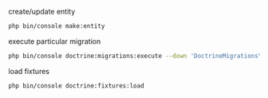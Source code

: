 create/update entity
```bash
php bin/console make:entity
```

execute particular migration
```bash
php bin/console doctrine:migrations:execute --down 'DoctrineMigrations\Version20211025202345'
```

load fixtures
```bash
php bin/console doctrine:fixtures:load
```